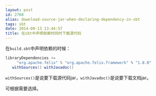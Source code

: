 ```yaml
---
layout: post
id: 2768
alias: download-source-jar-when-declaring-dependency-in-sbt
tags: sbt
date: 2014-09-13 13:44:57
title: 在sbt中声明依赖时同时下载源代码
---
```


在`build.sbt`中声明依赖的时候：

```scala
libraryDependencies +=
     "org.apache.felix" % "org.apache.felix.framework" % "1.8.0"
   withSources() withJavadoc()
```

`withSources()`是说要下载源代码jar，`withJavadoc()`是说要下载文档jar。

可根据需要选择。